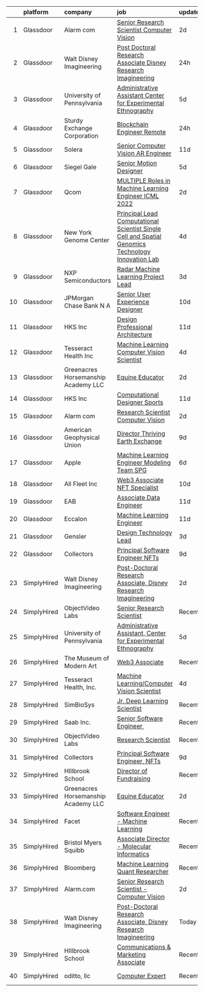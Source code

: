 

|    | platform    | company                             | job                                                                                                                                                                                                                                                                                                                                                                                                                                                                                                                                                                                                                                                                                                                                                                                                                                                                                                                                                                                                                                                                                                                                                                                                                                                                                                                                                                                 | update_time   | location           |
|---:|:------------|:------------------------------------|:------------------------------------------------------------------------------------------------------------------------------------------------------------------------------------------------------------------------------------------------------------------------------------------------------------------------------------------------------------------------------------------------------------------------------------------------------------------------------------------------------------------------------------------------------------------------------------------------------------------------------------------------------------------------------------------------------------------------------------------------------------------------------------------------------------------------------------------------------------------------------------------------------------------------------------------------------------------------------------------------------------------------------------------------------------------------------------------------------------------------------------------------------------------------------------------------------------------------------------------------------------------------------------------------------------------------------------------------------------------------------------|:--------------|:-------------------|
|  1 | Glassdoor   | Alarm com                           | [Senior Research Scientist   Computer Vision](https://www.glassdoor.com/partner/jobListing.htm?pos=112&ao=1136043&s=58&guid=0000018210129fa8bb79c0ecaf19f70f&src=GD_JOB_AD&t=SR&vt=w&ea=1&cs=1_203c804b&cb=1658127032582&jobListingId=1008008961663&jrtk=3-0-1g88157vr2goa001-1g881580eghre800-2fd33b48625a156d-)                                                                                                                                                                                                                                                                                                                                                                                                                                                                                                                                                                                                                                                                                                                                                                                                                                                                                                                                                                                                                                                                   | 2d            | Tysons Corner, VA  |
|  2 | Glassdoor   | Walt Disney Imagineering            | [Post Doctoral Research Associate  Disney Research Imagineering](https://www.glassdoor.com/partner/jobListing.htm?pos=102&ao=1110586&s=58&guid=0000018210129fa8bb79c0ecaf19f70f&src=GD_JOB_AD&t=SR&vt=w&cs=1_d4bbe5c9&cb=1658127032580&jobListingId=1008010943734&cpc=2CAED5C921A5F994&jrtk=3-0-1g88157vr2goa001-1g881580eghre800-2ef38a5a96538d76--6NYlbfkN0DAFTyt7pbDCC2JPO79CSdi1dIb81yjczP5qsKcZIxgiYm3-7g-689UDqHItQTwke9rWz2OASW6rYQfH7gPZ1sWtLdVcXU9VAgX_HPIvyRULa9FMQULQy5PWfN2e9dm1UrUveAXWzn7LwAqLiJS_79TtEmDQ3euH_KSiPH8f3nx3xJl4YsHsnvOvP6K1JMwKPWJk0GFhmdSm-rnP324A-Y3Q2QhwufxxH5CJhq_vfMVTWqv8eK0QzCIaH4Wl7ngO7xwcZH-_rg0WK6DEwlv4eWwmvftakM5kWiDcbqq5ha4Ispmd1_IqXh1lOntUA6IDPIz_U6QDYitpgozjel645EnN32aWNTbhxsNhZnKXHPFvnIjaTKzhmZ0TzlVQJcQ2N4QkIQbVJHD4u3fJzyk7eZTMWNAb9gkwM-oXcGULhYXOCL_2NvPEflw)                                                                                                                                                                                                                                                                                                                                                                                                                                                                                                                                                                | 24h           | Glendale, CA       |
|  3 | Glassdoor   | University of Pennsylvania          | [Administrative Assistant  Center for Experimental Ethnography](https://www.glassdoor.com/partner/jobListing.htm?pos=105&ao=1136043&s=58&guid=0000018210129fa8bb79c0ecaf19f70f&src=GD_JOB_AD&t=SR&vt=w&cs=1_2da49738&cb=1658127032581&jobListingId=1007999565140&jrtk=3-0-1g88157vr2goa001-1g881580eghre800-b700c7d365867afb-)                                                                                                                                                                                                                                                                                                                                                                                                                                                                                                                                                                                                                                                                                                                                                                                                                                                                                                                                                                                                                                                      | 5d            | Philadelphia, PA   |
|  4 | Glassdoor   | Sturdy Exchange Corporation         | [Blockchain Engineer  Remote ](https://www.glassdoor.com/partner/jobListing.htm?pos=113&ao=1136043&s=58&guid=0000018210129fa8bb79c0ecaf19f70f&src=GD_JOB_AD&t=SR&vt=w&ea=1&cs=1_5e03cda0&cb=1658127032582&jobListingId=1008010329731&jrtk=3-0-1g88157vr2goa001-1g881580eghre800-7d55b355f04952f3-)                                                                                                                                                                                                                                                                                                                                                                                                                                                                                                                                                                                                                                                                                                                                                                                                                                                                                                                                                                                                                                                                                  | 24h           | Remote             |
|  5 | Glassdoor   | Solera                              | [Senior Computer Vision   AR Engineer](https://www.glassdoor.com/partner/jobListing.htm?pos=116&ao=1136043&s=58&guid=0000018210129fa8bb79c0ecaf19f70f&src=GD_JOB_AD&t=SR&vt=w&cs=1_28dc6cd2&cb=1658127032582&jobListingId=1007987390806&jrtk=3-0-1g88157vr2goa001-1g881580eghre800-361ff7c4e5cf35db-)                                                                                                                                                                                                                                                                                                                                                                                                                                                                                                                                                                                                                                                                                                                                                                                                                                                                                                                                                                                                                                                                               | 11d           | Remote             |
|  6 | Glassdoor   | Siegel Gale                         | [Senior Motion Designer](https://www.glassdoor.com/partner/jobListing.htm?pos=118&ao=1136043&s=58&guid=0000018210129fa8bb79c0ecaf19f70f&src=GD_JOB_AD&t=SR&vt=w&ea=1&cs=1_466fa17d&cb=1658127032582&jobListingId=1008001315045&jrtk=3-0-1g88157vr2goa001-1g881580eghre800-63f40859d02cafd9-)                                                                                                                                                                                                                                                                                                                                                                                                                                                                                                                                                                                                                                                                                                                                                                                                                                                                                                                                                                                                                                                                                        | 5d            | New York, NY       |
|  7 | Glassdoor   | Qcom                                | [MULTIPLE Roles in Machine Learning Engineer ICML 2022](https://www.glassdoor.com/partner/jobListing.htm?pos=108&ao=1136043&s=58&guid=0000018210129fa8bb79c0ecaf19f70f&src=GD_JOB_AD&t=SR&vt=w&cs=1_4a02f6cf&cb=1658127032582&jobListingId=1008008312368&jrtk=3-0-1g88157vr2goa001-1g881580eghre800-54bf61d0ed1361c2-)                                                                                                                                                                                                                                                                                                                                                                                                                                                                                                                                                                                                                                                                                                                                                                                                                                                                                                                                                                                                                                                              | 2d            | San Diego, CA      |
|  8 | Glassdoor   | New York Genome Center              | [Principal Lead Computational Scientist  Single Cell and Spatial Genomics   Technology Innovation Lab](https://www.glassdoor.com/partner/jobListing.htm?pos=115&ao=1136043&s=58&guid=0000018210129fa8bb79c0ecaf19f70f&src=GD_JOB_AD&t=SR&vt=w&ea=1&cs=1_5ecebfc6&cb=1658127032582&jobListingId=1008004154570&jrtk=3-0-1g88157vr2goa001-1g881580eghre800-8d456020028afd44-)                                                                                                                                                                                                                                                                                                                                                                                                                                                                                                                                                                                                                                                                                                                                                                                                                                                                                                                                                                                                          | 4d            | New York, NY       |
|  9 | Glassdoor   | NXP Semiconductors                  | [Radar Machine Learning Project Lead](https://www.glassdoor.com/partner/jobListing.htm?pos=119&ao=1136043&s=58&guid=0000018210129fa8bb79c0ecaf19f70f&src=GD_JOB_AD&t=SR&vt=w&cs=1_c302f08b&cb=1658127032582&jobListingId=1008005614467&jrtk=3-0-1g88157vr2goa001-1g881580eghre800-b4c322399e7e5b99-)                                                                                                                                                                                                                                                                                                                                                                                                                                                                                                                                                                                                                                                                                                                                                                                                                                                                                                                                                                                                                                                                                | 3d            | San Jose, CA       |
| 10 | Glassdoor   | JPMorgan Chase Bank  N A            | [Senior User Experience Designer](https://www.glassdoor.com/partner/jobListing.htm?pos=120&ao=1136043&s=58&guid=0000018210129fa8bb79c0ecaf19f70f&src=GD_JOB_AD&t=SR&vt=w&cs=1_809afc14&cb=1658127032582&jobListingId=1007991504187&jrtk=3-0-1g88157vr2goa001-1g881580eghre800-87ea9470d0349728-)                                                                                                                                                                                                                                                                                                                                                                                                                                                                                                                                                                                                                                                                                                                                                                                                                                                                                                                                                                                                                                                                                    | 10d           | Chicago, IL        |
| 11 | Glassdoor   | HKS  Inc                            | [Design Professional   Architecture](https://www.glassdoor.com/partner/jobListing.htm?pos=104&ao=1136043&s=58&guid=0000018210129fa8bb79c0ecaf19f70f&src=GD_JOB_AD&t=SR&vt=w&cs=1_002cb967&cb=1658127032581&jobListingId=1007987975531&jrtk=3-0-1g88157vr2goa001-1g881580eghre800-aa9517ef76fdb3a1-)                                                                                                                                                                                                                                                                                                                                                                                                                                                                                                                                                                                                                                                                                                                                                                                                                                                                                                                                                                                                                                                                                 | 11d           | Los Angeles, CA    |
| 12 | Glassdoor   | Tesseract Health  Inc               | [Machine Learning Computer Vision Scientist](https://www.glassdoor.com/partner/jobListing.htm?pos=110&ao=1136043&s=58&guid=0000018210129fa8bb79c0ecaf19f70f&src=GD_JOB_AD&t=SR&vt=w&ea=1&cs=1_99f0d4d5&cb=1658127032582&jobListingId=1008002710891&jrtk=3-0-1g88157vr2goa001-1g881580eghre800-fd7670455c9a02f9-)                                                                                                                                                                                                                                                                                                                                                                                                                                                                                                                                                                                                                                                                                                                                                                                                                                                                                                                                                                                                                                                                    | 4d            | Remote             |
| 13 | Glassdoor   | Greenacres Horsemanship Academy LLC | [Equine Educator](https://www.glassdoor.com/partner/jobListing.htm?pos=111&ao=1136043&s=58&guid=0000018210129fa8bb79c0ecaf19f70f&src=GD_JOB_AD&t=SR&vt=w&cs=1_d8f256cd&cb=1658127032582&jobListingId=1008008320364&jrtk=3-0-1g88157vr2goa001-1g881580eghre800-e0933fbaa1de8d2e-)                                                                                                                                                                                                                                                                                                                                                                                                                                                                                                                                                                                                                                                                                                                                                                                                                                                                                                                                                                                                                                                                                                    | 2d            | Cincinnati, OH     |
| 14 | Glassdoor   | HKS  Inc                            | [Computational Designer   Sports](https://www.glassdoor.com/partner/jobListing.htm?pos=109&ao=1136043&s=58&guid=0000018210129fa8bb79c0ecaf19f70f&src=GD_JOB_AD&t=SR&vt=w&cs=1_943d1af5&cb=1658127032582&jobListingId=1007987975635&jrtk=3-0-1g88157vr2goa001-1g881580eghre800-d98b7e78996b43d8-)                                                                                                                                                                                                                                                                                                                                                                                                                                                                                                                                                                                                                                                                                                                                                                                                                                                                                                                                                                                                                                                                                    | 11d           | Los Angeles, CA    |
| 15 | Glassdoor   | Alarm com                           | [Research Scientist   Computer Vision](https://www.glassdoor.com/partner/jobListing.htm?pos=121&ao=1136043&s=58&guid=0000018210129fa8bb79c0ecaf19f70f&src=GD_JOB_AD&t=SR&vt=w&ea=1&cs=1_46e6552e&cb=1658127032583&jobListingId=1008008961661&jrtk=3-0-1g88157vr2goa001-1g881580eghre800-a3630e76beea8a0b-)                                                                                                                                                                                                                                                                                                                                                                                                                                                                                                                                                                                                                                                                                                                                                                                                                                                                                                                                                                                                                                                                          | 2d            | Tysons Corner, VA  |
| 16 | Glassdoor   | American Geophysical Union          | [Director  Thriving Earth Exchange](https://www.glassdoor.com/partner/jobListing.htm?pos=122&ao=1136043&s=58&guid=0000018210129fa8bb79c0ecaf19f70f&src=GD_JOB_AD&t=SR&vt=w&ea=1&cs=1_ecef772f&cb=1658127032583&jobListingId=1007993955243&jrtk=3-0-1g88157vr2goa001-1g881580eghre800-13b136de571ad4df-)                                                                                                                                                                                                                                                                                                                                                                                                                                                                                                                                                                                                                                                                                                                                                                                                                                                                                                                                                                                                                                                                             | 9d            | Washington, DC     |
| 17 | Glassdoor   | Apple                               | [Machine Learning Engineer  Modeling Team   SPG](https://www.glassdoor.com/partner/jobListing.htm?pos=117&ao=1136043&s=58&guid=0000018210129fa8bb79c0ecaf19f70f&src=GD_JOB_AD&t=SR&vt=w&cs=1_c92bc638&cb=1658127032582&jobListingId=1007999034473&jrtk=3-0-1g88157vr2goa001-1g881580eghre800-a1c6ddc4983480cb-)                                                                                                                                                                                                                                                                                                                                                                                                                                                                                                                                                                                                                                                                                                                                                                                                                                                                                                                                                                                                                                                                     | 6d            | Cupertino, CA      |
| 18 | Glassdoor   | All Fleet Inc                       | [Web3 Associate   NFT Specialist](https://www.glassdoor.com/partner/jobListing.htm?pos=101&ao=1110586&s=58&guid=0000018210129fa8bb79c0ecaf19f70f&src=GD_JOB_AD&t=SR&vt=w&ea=1&cs=1_a5557733&cb=1658127032581&jobListingId=1007990811083&cpc=6EF74AC2F94C1840&jrtk=3-0-1g88157vr2goa001-1g881580eghre800-0ed09dea353dd073--6NYlbfkN0AtlW_omU2Xx3W-19HQ_drmTKCWebiHnmA5lS5PDL5G8byyb_cVqG1a5cUmTcwFafQ3qhOZ60w2v3j4Pa4rkUt6EdvziXUDip5jwSVdhurbiWmgDmbNHN71DjmC1h-YEYyICTAHoIxzAFhxhzl_bJoEk5heshHaBve2sorqhXtW4yNvnxu7d-JmpZdaiM1Qy8oS201No1nnds-05QJWWCZ8eCUQlP8ci1IyhB7eIGk_8ffUb-4jOCt-5eVybM5Lg0zmIyCJ4EBX9ukr0N74LHWGEjud3ED3Zp9Yd13yhz0a1YEIfRoYX99Q7FvkD18zw9cjCRjv4a3nsXSepnQFsOI4waK1T9YkoHLFoao4vzWmr1TvL6SESyM9m2sxx14RY_jtSi3s4kIs4V-y6CXPjGCgarOdauY0bn2QwrvjenDKdnV8z9EozJJ8qqkOm_e2Z6ktgYdAhxuagOdkKO_Y5G9_fg1HLNC5vFBmbMenCZidpIkyWIIzS99ipexhwv2wtmO35kjyPbFeAmqeEsEMGrhu)                                                                                                                                                                                                                                                                                                                                                                                                                                                                                          | 10d           | Zion, IL           |
| 19 | Glassdoor   | EAB                                 | [Associate Data Engineer](https://www.glassdoor.com/partner/jobListing.htm?pos=114&ao=1136043&s=58&guid=0000018210129fa8bb79c0ecaf19f70f&src=GD_JOB_AD&t=SR&vt=w&cs=1_2f24dcbd&cb=1658127032582&jobListingId=1007987430798&jrtk=3-0-1g88157vr2goa001-1g881580eghre800-65a1060564fdef46-)                                                                                                                                                                                                                                                                                                                                                                                                                                                                                                                                                                                                                                                                                                                                                                                                                                                                                                                                                                                                                                                                                            | 11d           | Remote             |
| 20 | Glassdoor   | Eccalon                             | [Machine Learning Engineer](https://www.glassdoor.com/partner/jobListing.htm?pos=107&ao=1136043&s=58&guid=0000018210129fa8bb79c0ecaf19f70f&src=GD_JOB_AD&t=SR&vt=w&ea=1&cs=1_00a262c6&cb=1658127032581&jobListingId=1007987494120&jrtk=3-0-1g88157vr2goa001-1g881580eghre800-1be63e6e10b503d5-)                                                                                                                                                                                                                                                                                                                                                                                                                                                                                                                                                                                                                                                                                                                                                                                                                                                                                                                                                                                                                                                                                     | 11d           | Hanover, MD        |
| 21 | Glassdoor   | Gensler                             | [Design Technology Lead](https://www.glassdoor.com/partner/jobListing.htm?pos=106&ao=1136043&s=58&guid=0000018210129fa8bb79c0ecaf19f70f&src=GD_JOB_AD&t=SR&vt=w&cs=1_5f64b60d&cb=1658127032581&jobListingId=1008006782951&jrtk=3-0-1g88157vr2goa001-1g881580eghre800-4364c8507631c53c-)                                                                                                                                                                                                                                                                                                                                                                                                                                                                                                                                                                                                                                                                                                                                                                                                                                                                                                                                                                                                                                                                                             | 3d            | Baltimore, MD      |
| 22 | Glassdoor   | Collectors                          | [Principal Software Engineer  NFTs](https://www.glassdoor.com/partner/jobListing.htm?pos=103&ao=1110586&s=58&guid=0000018210129fa8bb79c0ecaf19f70f&src=GD_JOB_AD&t=SR&vt=w&cs=1_345367cb&cb=1658127032581&jobListingId=1007992240823&cpc=F4EED0218A761C36&jrtk=3-0-1g88157vr2goa001-1g881580eghre800-9ed9be0b59a4a466--6NYlbfkN0DG4ntHtB_rMsnfhgmnSvK2brktLme1L4SiDeJjQ-izrVOLqRJ5-yjEwoYGp-nj3bUvyNYGi_l_KUFiTCD1_DplnZFSR8Ijd2N4XRtAZl-U-XeP_v7U1b_lLokY6_wqsZffml7bz2bwVqyfq1s9c9G9-p3oDcepYODTwCNK6_awSbEcXDSfiGAGD_wKaZJP-sE_Im0R_IrlWtjt6rfix9ATCwloTO7szNOoW3I37open6XMaLzi-pw13LI90OkjYAsrNInpiD09hIU4MwXgSzJfrwhq57BQx-rkZCf2Wgc5eiJNPAUrBPo52TzPaElusrZxfAEiqC46gdECI9pfmypRVuRoIxS9fg0TLg7wlwdk3V-fdG2onGt9pfw_T_7TMaUjhs65madMNx8ff2etcz-btWl3L5HrVSfton-GQ2t5MMFhMZKMoBCL3MQS7MSKfgDgVtsCzC6JJc7oop-Sqmcb_ghSYH-fgSvEAqRLJcrJPq_kcIWhBor7GUJ3MoE6iiR4l5MdOggAsSVq0DDC7cVlReA5ORysiqEJAG4I0MQEyXM87M-9qIkIZzJbuI2XBZ_eOdl6s0fQmJeN7tDMH5pBruthukIQIuwG_MULTiGB5AcKmvRE0-wZY-TmIq9Xe2_vp-xGJ_wTYiBOlAd7SSY9DxJW0RpEXKlD-cR8FodTJAnBut0BFq1skcT9M6zhkPwdCJbGLoCuO-g1x72JzBDO5KaX6_SU-6FSZsy4XwDAJJOlGbCMiCSEMgDKoGyokQMrbcN9T7-2JuzT1kFryo5CTZMfTbk6uor5JRT7lwtOke4SxgeqSQnGDaYxDktU3eVm5YASqYdCm96kE7aizYpvclh-a1VY1dsP3e8JJtYlcJxvexmmnyrKNj-ULBWyavZeNIhrw5Mgyq1EUWqKdnbASaPFXV_Im2VStE5nYCHn_VB1Pa8VTW_-YpoxoAhAojcdTrFLa8MhZSQ9WuPlSYq7SVnzn2E__C1OBeR3R6XHoQ%3D%3D) | 9d            | Santa Ana, CA      |
| 23 | SimplyHired | Walt Disney Imagineering            | [Post-Doctoral Research Associate, Disney Research Imagineering](https://www.simplyhired.com/job/P-aKdyEO9SXjpPDhQjJ3o-_bNQWBknptf_w2LEtQXoukg7peUR5PoA?q=generative+art)                                                                                                                                                                                                                                                                                                                                                                                                                                                                                                                                                                                                                                                                                                                                                                                                                                                                                                                                                                                                                                                                                                                                                                                                           | 2d            | Glendale, CA       |
| 24 | SimplyHired | ObjectVideo Labs                    | [Senior Research Scientist](https://www.simplyhired.com/job/iwGOHmLWvfOmxyLPWisE22bVwaw0zqQje7AP87bP-cBI8DTccbHQTQ?q=generative+art)                                                                                                                                                                                                                                                                                                                                                                                                                                                                                                                                                                                                                                                                                                                                                                                                                                                                                                                                                                                                                                                                                                                                                                                                                                                | Recently      | Tysons, VA         |
| 25 | SimplyHired | University of Pennsylvania          | [Administrative Assistant, Center for Experimental Ethnography](https://www.simplyhired.com/job/BPk6qzaUbPgIwR0svR-RhSjkjRnOnYDxTqKmfV7JE2X1dXR9ahM06g?q=generative+art)                                                                                                                                                                                                                                                                                                                                                                                                                                                                                                                                                                                                                                                                                                                                                                                                                                                                                                                                                                                                                                                                                                                                                                                                            | 5d            | Philadelphia, PA   |
| 26 | SimplyHired | The Museum of Modern Art            | [Web3 Associate](https://www.simplyhired.com/job/YuKI2tqG1D95R1pZjD5X4TDL5EorwMNgW-VnZr6KMSpp97UaGBSgSg?q=generative+art)                                                                                                                                                                                                                                                                                                                                                                                                                                                                                                                                                                                                                                                                                                                                                                                                                                                                                                                                                                                                                                                                                                                                                                                                                                                           | Recently      | New York, NY       |
| 27 | SimplyHired | Tesseract Health, Inc.              | [Machine Learning/Computer Vision Scientist](https://www.simplyhired.com/job/iwXCtTY72kw5Rvu02vwYQyiUZQPuKE1vaa0Wy-aIRZrUcmJplgx-2g?q=generative+art)                                                                                                                                                                                                                                                                                                                                                                                                                                                                                                                                                                                                                                                                                                                                                                                                                                                                                                                                                                                                                                                                                                                                                                                                                               | 4d            | Remote             |
| 28 | SimplyHired | SimBioSys                           | [Jr. Deep Learning Scientist](https://www.simplyhired.com/job/QLKBeB213mb3gEI9hwxK3u6dwygDRzLsU5l729hCydJRHwl7Zh9bqA?q=generative+art)                                                                                                                                                                                                                                                                                                                                                                                                                                                                                                                                                                                                                                                                                                                                                                                                                                                                                                                                                                                                                                                                                                                                                                                                                                              | Recently      | Chicago, IL        |
| 29 | SimplyHired | Saab Inc.                           | [Senior Software Engineer ﻿](https://www.simplyhired.com/job/Lk44Ll0kVSSeshbW4A3kwR9R6ryZS8LBhavFKU-bJJFFQI6c7ePsng?q=generative+art)                                                                                                                                                                                                                                                                                                                                                                                                                                                                                                                                                                                                                                                                                                                                                                                                                                                                                                                                                                                                                                                                                                                                                                                                                                               | Recently      | West Lafayette, IN |
| 30 | SimplyHired | ObjectVideo Labs                    | [Research Scientist](https://www.simplyhired.com/job/N0c0E_zh9jeltQbILJ5kJF-DYPT_jiGHBJYFUN1IUVmpfaoO_8s6Vg?q=generative+art)                                                                                                                                                                                                                                                                                                                                                                                                                                                                                                                                                                                                                                                                                                                                                                                                                                                                                                                                                                                                                                                                                                                                                                                                                                                       | Recently      | Tysons, VA         |
| 31 | SimplyHired | Collectors                          | [Principal Software Engineer, NFTs](https://www.simplyhired.com/job/p-RhrSwdWNhvz4rGDu4LwJEPVuChDO6_ZF0zCXEuJovGL6ct9zvzBQ?q=generative+art)                                                                                                                                                                                                                                                                                                                                                                                                                                                                                                                                                                                                                                                                                                                                                                                                                                                                                                                                                                                                                                                                                                                                                                                                                                        | 9d            | Santa Ana, CA      |
| 32 | SimplyHired | HIllbrook School                    | [Director of Fundraising](https://www.simplyhired.com/job/ENKUisqEPyXa1cUA81a4-YhdtzebfyE0gA8nVSY6VQ4HA2qzcaOKGg?q=generative+art)                                                                                                                                                                                                                                                                                                                                                                                                                                                                                                                                                                                                                                                                                                                                                                                                                                                                                                                                                                                                                                                                                                                                                                                                                                                  | Recently      | Los Gatos, CA      |
| 33 | SimplyHired | Greenacres Horsemanship Academy LLC | [Equine Educator](https://www.simplyhired.com/job/PbcPC2AJINCAkcSmIHeNgDxm95H0_xRkZDVqnS0ysf2wyzdzvu6Ljw?q=generative+art)                                                                                                                                                                                                                                                                                                                                                                                                                                                                                                                                                                                                                                                                                                                                                                                                                                                                                                                                                                                                                                                                                                                                                                                                                                                          | 2d            | Cincinnati, OH     |
| 34 | SimplyHired | Facet                               | [Software Engineer - Machine Learning](https://www.simplyhired.com/job/rRl7LpYqGiIowLAwzbrNzMgXtXTFbKgtp-z9fo66PKEqX4Q6nYlO_w?q=generative+art)                                                                                                                                                                                                                                                                                                                                                                                                                                                                                                                                                                                                                                                                                                                                                                                                                                                                                                                                                                                                                                                                                                                                                                                                                                     | Recently      | San Francisco, CA  |
| 35 | SimplyHired | Bristol Myers Squibb                | [Associate Director - Molecular Informatics](https://www.simplyhired.com/job/6LUET-00J9FC82jcNozqbzcnMlTzIUjvX0PgAVt3914OdorFX8oQvA?q=generative+art)                                                                                                                                                                                                                                                                                                                                                                                                                                                                                                                                                                                                                                                                                                                                                                                                                                                                                                                                                                                                                                                                                                                                                                                                                               | Recently      | Cambridge, MA      |
| 36 | SimplyHired | Bloomberg                           | [Machine Learning Quant Researcher](https://www.simplyhired.com/job/VPoBWZeqtsL_I-8lUeUVH-XyL3kFT6mMxT20wo9--CNiv9Uav37p5Q?q=generative+art)                                                                                                                                                                                                                                                                                                                                                                                                                                                                                                                                                                                                                                                                                                                                                                                                                                                                                                                                                                                                                                                                                                                                                                                                                                        | Recently      | New York, NY       |
| 37 | SimplyHired | Alarm.com                           | [Senior Research Scientist - Computer Vision](https://www.simplyhired.com/job/t4JIshlf3wjz_ErGnkfiB5V1DtniSgvM86CH-J_Kba60iigIGQbTmg?q=generative+art)                                                                                                                                                                                                                                                                                                                                                                                                                                                                                                                                                                                                                                                                                                                                                                                                                                                                                                                                                                                                                                                                                                                                                                                                                              | 2d            | Tysons Corner, VA  |
| 38 | SimplyHired | Walt Disney Imagineering            | [Post-Doctoral Research Associate, Disney Research Imagineering](https://www.simplyhired.com/job/QjhVxTua9bVPW3FEyizxvBeIGYW6u8jK6rNOpSJEuaNVK5phQWLu_g?q=generative+art)                                                                                                                                                                                                                                                                                                                                                                                                                                                                                                                                                                                                                                                                                                                                                                                                                                                                                                                                                                                                                                                                                                                                                                                                           | Today         | Glendale, CA       |
| 39 | SimplyHired | HIllbrook School                    | [Communications & Marketing Associate](https://www.simplyhired.com/job/2MBebvIOj_Hp5gq3FFNayjvwoxn4Pb440_8DT_CXG_1WV2F-P3BN4Q?q=generative+art)                                                                                                                                                                                                                                                                                                                                                                                                                                                                                                                                                                                                                                                                                                                                                                                                                                                                                                                                                                                                                                                                                                                                                                                                                                     | Recently      | Los Gatos, CA      |
| 40 | SimplyHired | oditto, llc                         | [Computer Expert](https://www.simplyhired.com/job/FnILbE5jKbvFyUoz8n12PM1UPSRjMnNvKQEthTolOMTgnsmBbt8iMA?q=generative+art)                                                                                                                                                                                                                                                                                                                                                                                                                                                                                                                                                                                                                                                                                                                                                                                                                                                                                                                                                                                                                                                                                                                                                                                                                                                          | Recently      | Palm Beach, FL     |